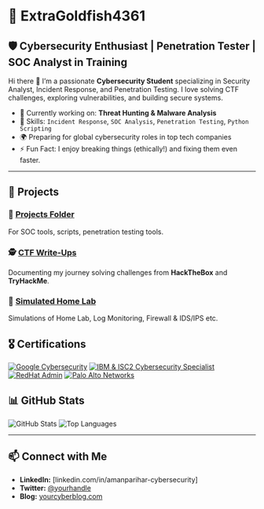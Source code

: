 # 🚀 ExtraGoldfish4361

## 🛡️ Cybersecurity Enthusiast | Penetration Tester | SOC Analyst in Training

Hi there 👋 I’m a passionate **Cybersecurity Student** specializing in Security Analyst, Incident Response, and Penetration Testing. I love solving CTF challenges, exploring vulnerabilities, and building secure systems.

- 🎯 Currently working on: **Threat Hunting & Malware Analysis**  
- 🔐 Skills: `Incident Response`, `SOC Analysis`, `Penetration Testing`, `Python Scripting`  
- 🌍 Preparing for global cybersecurity roles in top tech companies  
- ⚡ Fun Fact: I enjoy breaking things (ethically!) and fixing them even faster.

---

## 📂 Projects
### 🚨 [Projects Folder](https://github.com/yourproject)
For SOC tools, scripts, penetration testing tools.

### 🕵️ [CTF Write-Ups](https://github.com/yourCTFwriteups)
Documenting my journey solving challenges from **HackTheBox** and **TryHackMe**.

### 🧪 [Simulated Home Lab](https://github.com/yourmalwareanalysis)
Simulations of Home Lab, Log Monitoring, Firewall & IDS/IPS etc.

## 🎖️ Certifications
[![Google Cybersecurity](https://img.shields.io/badge/Google-Cybersecurity-blue?logo=google&logoColor=white)](https://www.coursera.org/account/accomplishments/specialization/TKA87KW647CS)
[![IBM & ISC2 Cybersecurity Specialist](https://img.shields.io/badge/IBM-Cybersecurity_Specialist-black?logo=ibm&logoColor=white)](https://www.coursera.org/account/accomplishments/specialization/TST8DKX96ZEC)
[![RedHat Admin](https://img.shields.io/badge/RedHat-Linux_Admin-red?logo=redhat&logoColor=white)](https://www.redhat.com/en/services/training-and-certification)
[![Palo Alto Networks](https://img.shields.io/badge/Palo_Alto-Cybersecurity_Specialization-orange?logo=paloaltonetworks&logoColor=white)](https://www.coursera.org/account/accomplishments/specialization/NPPMC48KEAGD)



## 📊 GitHub Stats

![GitHub Stats](https://github-readme-stats.vercel.app/api?username=CyberAmanX&show_icons=true&theme=radical)
![Top Languages](https://github-readme-stats.vercel.app/api/top-langs/?username=ExtraGoldfish4361&layout=compact&theme=radical)

---

## 📫 Connect with Me
- **LinkedIn:** [linkedin.com/in/amanparihar-cybersecurity]
- **Twitter:** [@yourhandle](https://twitter.com/yourhandle)
- **Blog:** [yourcyberblog.com](https://yourcyberblog.com)
